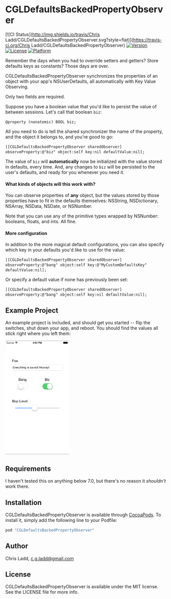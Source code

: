 # CGLDefaultsBackedPropertyObserver

[![CI Status](http://img.shields.io/travis/Chris Ladd/CGLDefaultsBackedPropertyObserver.svg?style=flat)](https://travis-ci.org/Chris Ladd/CGLDefaultsBackedPropertyObserver)
[![Version](https://img.shields.io/cocoapods/v/CGLDefaultsBackedPropertyObserver.svg?style=flat)](http://cocoapods.org/pods/CGLDefaultsBackedPropertyObserver)
[![License](https://img.shields.io/cocoapods/l/CGLDefaultsBackedPropertyObserver.svg?style=flat)](http://cocoapods.org/pods/CGLDefaultsBackedPropertyObserver)
[![Platform](https://img.shields.io/cocoapods/p/CGLDefaultsBackedPropertyObserver.svg?style=flat)](http://cocoapods.org/pods/CGLDefaultsBackedPropertyObserver)

Remember the days when you had to override setters and getters? Store defaults keys as constants? Those days are over.

CGLDefaultsBackedPropertyObserver synchronizes the properties of an object with your app's NSUserDefaults, all automatically with Key Value Observing.

Only two fields are required.

Suppose you have a boolean value that you'd like to persist the value of between sessions. Let's call that boolean `biz`:

```
@property (nonatomic) BOOL biz;
```

All you need to do is tell the shared synchronizer the name of the property, and the object it belongs to, and you're good to go:

```
[[CGLDefaultsBackedPropertyObserver sharedObserver] observeProperty:@"biz" object:self key:nil defaultValue:nil];
```

The value of `biz` will **automatically** now be initialized with the value stored in defaults, every time. And, any changes to `biz` will be persisted to the user's defaults, and ready for you whenever you need it.

#### What kinds of objects will this work with?

You can observe properties of **any** object, but the values stored by those properties have to fit in the defaults themselves: NSString, NSDictionary, NSArray, NSData, NSDate, or NSNumber.

Note that you can use any of the primitive types wrapped by NSNumber: booleans, floats, and ints. All fine.

#### More configuration

In addition to the more magical default configurations, you can also specify which key in your defaults you'd like to use for the value:

```
[[CGLDefaultsBackedPropertyObserver sharedObserver] observeProperty:@"bang" object:self key:@"MyCustomDefaultsKey" defaultValue:nil];
```

Or specify a default value if none has previously been set:

```
[[CGLDefaultsBackedPropertyObserver sharedObserver] observeProperty:@"bang" object:self key:nil defaultValue:nil];
```

## Example Project

An example project is included, and should get you started -- flip the switches, shut down your app, and reboot. You should find the values all stick right where you left them:

<img src="https://raw.githubusercontent.com/chrisladd/CGLDefaultsBackedPropertyObserver/master/CGLDefaultsBackedPropertyObserver.png" style="width:200px;" />

## Requirements

I haven't tested this on anything below 7.0, but there's no reason it _shouldn't_ work there.

## Installation

CGLDefaultsBackedPropertyObserver is available through [CocoaPods](http://cocoapods.org). To install
it, simply add the following line to your Podfile:

```ruby
pod "CGLDefaultsBackedPropertyObserver"
```

## Author

Chris Ladd, c.g.ladd@gmail.com

## License

CGLDefaultsBackedPropertyObserver is available under the MIT license. See the LICENSE file for more info.
